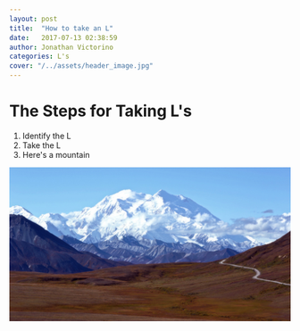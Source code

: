 ```yaml
---
layout: post
title:  "How to take an L"
date:   2017-07-13 02:38:59
author: Jonathan Victorino
categories: L's
cover: "/../assets/header_image.jpg"
---
```

# The Steps for Taking L's
1. Identify the L
2. Take the L
3. Here's a mountain

![Mountain](/../assets/header_image.jpg)
